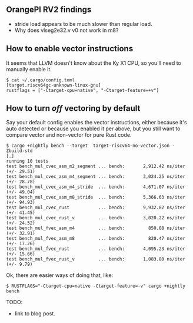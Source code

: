 ## OrangePI RV2 findings

* stride load appears to be much slower than regular load.
* Why does vlseg2e32.v v0 not work in m8?

## How to enable vector instructions

It seems that LLVM doesn't know about the Ky X1 CPU, so you'll need to manually
enable it.

```
$ cat ~/.cargo/config.toml
[target.riscv64gc-unknown-linux-gnu]
rustflags = ["-Ctarget-cpu=native", "-Ctarget-feature=+v"]
```

## How to turn *off* vectoring by default

Say your default config enables the vector instructions, either because it's auto
detected or because you enabled it per above, but you still want to compare
vector and non-vector for pure Rust code.

```
$ cargo +nightly bench --target  target-riscv64-no-vector.json -Zbuild-std
[…]
running 10 tests
test bench_mul_cvec_asm_m2_segment ... bench:       2,912.42 ns/iter (+/- 29.51)
test bench_mul_cvec_asm_m4_segment ... bench:       3,024.25 ns/iter (+/- 28.78)
test bench_mul_cvec_asm_m4_stride  ... bench:       4,671.07 ns/iter (+/- 49.04)
test bench_mul_cvec_asm_m8_stride  ... bench:       5,366.63 ns/iter (+/- 94.93)
test bench_mul_cvec_rust           ... bench:       9,932.82 ns/iter (+/- 41.45)
test bench_mul_cvec_rust_v         ... bench:       3,020.22 ns/iter (+/- 24.52)
test bench_mul_fvec_asm_m4         ... bench:         850.08 ns/iter (+/- 32.91)
test bench_mul_fvec_asm_m8         ... bench:         820.47 ns/iter (+/- 17.26)
test bench_mul_fvec_rust           ... bench:       4,095.23 ns/iter (+/- 15.66)
test bench_mul_fvec_rust_v         ... bench:       1,083.80 ns/iter (+/- 9.79)
```

Ok, there are easier ways of doing that, like:

```
$ RUSTFLAGS="-Ctarget-cpu=native -Ctarget-feature=-v" cargo +nightly bench
```

TODO:
* link to blog post.
